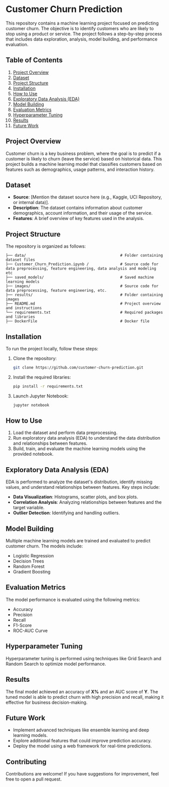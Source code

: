 # Customer Churn Prediction

This repository contains a machine learning project focused on predicting customer churn. The objective is to identify customers who are likely to stop using a product or service. The project follows a step-by-step process that includes data exploration, analysis, model building, and performance evaluation.

## Table of Contents

1. [Project Overview](#project-overview)
2. [Dataset](#dataset)
3. [Project Structure](#project-structure)
4. [Installation](#installation)
5. [How to Use](#how-to-use)
6. [Exploratory Data Analysis (EDA)](#exploratory-data-analysis-eda)
7. [Model Building](#model-building)
8. [Evaluation Metrics](#evaluation-metrics)
9. [Hyperparameter Tuning](#hyperparameter-tuning)
10. [Results](#results)
11. [Future Work](#future-work)

## Project Overview

Customer churn is a key business problem, where the goal is to predict if a customer is likely to churn (leave the service) based on historical data. This project builds a machine learning model that classifies customers based on features such as demographics, usage patterns, and interaction history.

## Dataset

- **Source**: [Mention the dataset source here (e.g., Kaggle, UCI Repository, or internal data)].
- **Description**: The dataset contains information about customer demographics, account information, and their usage of the service.
- **Features**: A brief overview of key features used in the analysis.

## Project Structure

The repository is organized as follows:

```
├── data/                                          # Folder containing dataset files
├── Customer_Churn_Prediction.ipynb /              # Source code for data preprocessing, feature engineering, data analysis and modeling etc
├── saved_models/                                  # Saved machine learning models
├── images/                                        # Source code for data preprocessing, feature engineering, etc.
├── results/                                       # Folder containing images
├── README.md                                      # Project overview and instructions
└── requirements.txt                               # Required packages and libraries
├── DockerFile                                     # Docker file
```

## Installation

To run the project locally, follow these steps:

1. Clone the repository:

   ```bash
   git clone https://github.com/customer-churn-prediction.git
   ```

2. Install the required libraries:

   ```bash
   pip install -r requirements.txt
   ```

3. Launch Jupyter Notebook:

   ```bash
   jupyter notebook
   ```

## How to Use

1. Load the dataset and perform data preprocessing.
2. Run exploratory data analysis (EDA) to understand the data distribution and relationships between features.
3. Build, train, and evaluate the machine learning models using the provided notebook.

## Exploratory Data Analysis (EDA)

EDA is performed to analyze the dataset's distribution, identify missing values, and understand relationships between features. Key steps include:

- **Data Visualization**: Histograms, scatter plots, and box plots.
- **Correlation Analysis**: Analyzing relationships between features and the target variable.
- **Outlier Detection**: Identifying and handling outliers.

## Model Building

Multiple machine learning models are trained and evaluated to predict customer churn. The models include:

- Logistic Regression
- Decision Trees
- Random Forest
- Gradient Boosting

## Evaluation Metrics

The model performance is evaluated using the following metrics:

- Accuracy
- Precision
- Recall
- F1-Score
- ROC-AUC Curve

## Hyperparameter Tuning

Hyperparameter tuning is performed using techniques like Grid Search and Random Search to optimize model performance.

## Results

The final model achieved an accuracy of **X%** and an AUC score of **Y**. The tuned model is able to predict churn with high precision and recall, making it effective for business decision-making.

## Future Work

- Implement advanced techniques like ensemble learning and deep learning models.
- Explore additional features that could improve prediction accuracy.
- Deploy the model using a web framework for real-time predictions.

## Contributing

Contributions are welcome! If you have suggestions for improvement, feel free to open a pull request.


